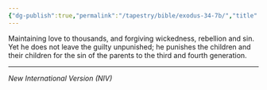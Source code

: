 ```yaml
---
{"dg-publish":true,"permalink":"/tapestry/bible/exodus-34-7b/","title":"Exodus 34:7b","hide":true,"tags":["bible","bible-verse"],"dgHomeLink":true,"dgShowLocalGraph":true,"dgEnableSearch":true}
---
```


Maintaining love to thousands, and forgiving wickedness, rebellion and sin. Yet he does not leave the guilty unpunished; he punishes the children and their children for the sin of the parents to the third and fourth generation.

---
*New International Version (NIV)*